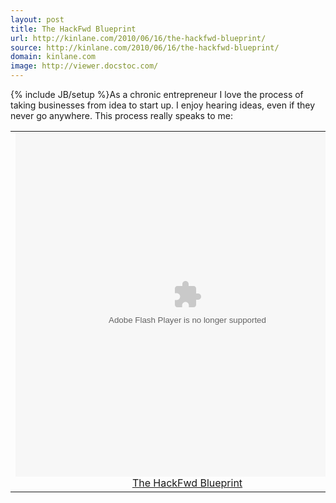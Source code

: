 ```yaml
---
layout: post
title: The HackFwd Blueprint
url: http://kinlane.com/2010/06/16/the-hackfwd-blueprint/
source: http://kinlane.com/2010/06/16/the-hackfwd-blueprint/
domain: kinlane.com
image: http://viewer.docstoc.com/
---
```

{% include JB/setup %}As a chronic entrepreneur I love the process of taking businesses from idea to start up. I enjoy hearing ideas, even if they never go anywhere. This process really speaks to me:
<table align="center">
     <tbody>
          <tr>
               <td align="center">
                    <object id="_ds_42498705" classid="clsid:d27cdb6e-ae6d-11cf-96b8-444553540000" width="550" height="550" codebase="http://download.macromedia.com/pub/shockwave/cabs/flash/swflash.cab#version=6,0,40,0">
                         <param name="name" value="_ds_42498705" />
                         <param name="data" value="http://viewer.docstoc.com/" />
                         <param name="FlashVars" value="doc_id=42498705&amp;mem_id=938958&amp;doc_type=pdf&amp;fullscreen=0&amp;allowdownload=1" />
                         <param name="allowScriptAccess" value="always" />
                         <param name="allowFullScreen" value="true" />
                         <param name="src" value="http://viewer.docstoc.com/" />
                         <param name="flashvars" value="doc_id=42498705&amp;mem_id=938958&amp;doc_type=pdf&amp;fullscreen=0&amp;allowdownload=1" />
                         <param name="allowfullscreen" value="true" />
                         <embed id="_ds_42498705" type="application/x-shockwave-flash" width="550" height="550" src="http://viewer.docstoc.com/" allowfullscreen="true" allowscriptaccess="always" flashvars="doc_id=42498705&amp;mem_id=938958&amp;doc_type=pdf&amp;fullscreen=0&amp;allowdownload=1" data="http://viewer.docstoc.com/" name="_ds_42498705" />
                    </object> <span class="c1"><a href="http://www.docstoc.com/docs/42498705/The-HackFwd-Blueprint">The HackFwd Blueprint</a></span>
               </td>
          </tr>
     </tbody>
</table>